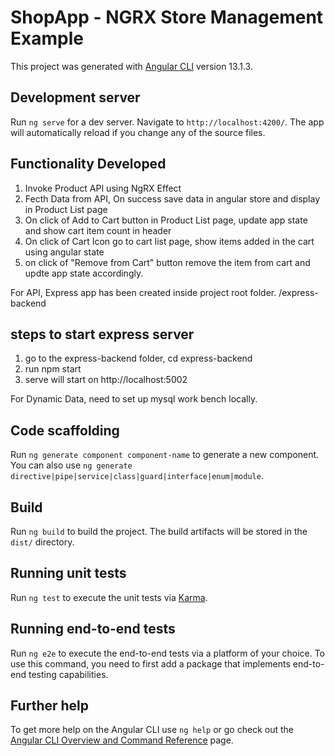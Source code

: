 # ShopApp - NGRX Store Management Example

This project was generated with [Angular CLI](https://github.com/angular/angular-cli) version 13.1.3.

## Development server

Run `ng serve` for a dev server. Navigate to `http://localhost:4200/`. The app will automatically reload if you change any of the source files.

## Functionality Developed

1. Invoke Product API using NgRX Effect
2. Fecth Data from API, On success save data in angular store and display in Product List page
3. On click of Add to Cart button in Product List page, update app state and show cart item count in header 
4. On click of Cart Icon go to cart list page, show items added in the cart using angular state
5. on click of  "Remove from Cart" button remove the item from cart and updte app state accordingly.

For API, Express app has been created inside project root folder. /express-backend

## steps to start express server

1. go to the express-backend folder, cd express-backend
2. run npm start
3. serve will start on http://localhost:5002

For Dynamic Data, need to set up mysql work bench locally. 

## Code scaffolding

Run `ng generate component component-name` to generate a new component. You can also use `ng generate directive|pipe|service|class|guard|interface|enum|module`.

## Build

Run `ng build` to build the project. The build artifacts will be stored in the `dist/` directory.

## Running unit tests

Run `ng test` to execute the unit tests via [Karma](https://karma-runner.github.io).

## Running end-to-end tests

Run `ng e2e` to execute the end-to-end tests via a platform of your choice. To use this command, you need to first add a package that implements end-to-end testing capabilities.

## Further help

To get more help on the Angular CLI use `ng help` or go check out the [Angular CLI Overview and Command Reference](https://angular.io/cli) page.
